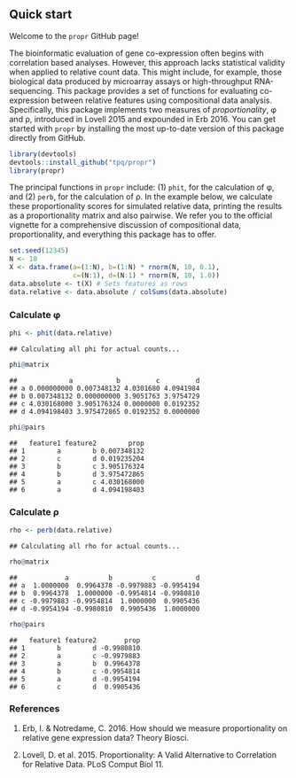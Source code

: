 <!-- README.md is generated from README.Rmd. Please edit that file -->
Quick start
-----------

Welcome to the `propr` GitHub page!

The bioinformatic evaluation of gene co-expression often begins with correlation based analyses. However, this approach lacks statistical validity when applied to relative count data. This might include, for example, those biological data produced by microarray assays or high-throughput RNA-sequencing. This package provides a set of functions for evaluating co-expression between relative features using compositional data analysis. Specifically, this package implements two measures of *proportionality*, φ and ρ, introduced in Lovell 2015 and expounded in Erb 2016. You can get started with `propr` by installing the most up-to-date version of this package directly from GitHub.

``` r
library(devtools)
devtools::install_github("tpq/propr")
library(propr)
```

The principal functions in `propr` include: (1) `phit`, for the calculation of φ, and (2) `perb`, for the calculation of ρ. In the example below, we calculate these proportionality scores for simulated relative data, printing the results as a proportionality matrix and also pairwise. We refer you to the official vignette for a comprehensive discussion of compositional data, proportionality, and everything this package has to offer.

``` r
set.seed(12345)
N <- 10
X <- data.frame(a=(1:N), b=(1:N) * rnorm(N, 10, 0.1),
                c=(N:1), d=(N:1) * rnorm(N, 10, 1.0))
data.absolute <- t(X) # Sets features as rows
data.relative <- data.absolute / colSums(data.absolute)
```

### Calculate φ

``` r
phi <- phit(data.relative)
```

    ## Calculating all phi for actual counts...

``` r
phi@matrix
```

    ##             a           b         c         d
    ## a 0.000000000 0.007348132 4.0301680 4.0941984
    ## b 0.007348132 0.000000000 3.9051763 3.9754729
    ## c 4.030168000 3.905176324 0.0000000 0.0192352
    ## d 4.094198403 3.975472865 0.0192352 0.0000000

``` r
phi@pairs
```

    ##   feature1 feature2        prop
    ## 1        a        b 0.007348132
    ## 2        c        d 0.019235204
    ## 3        b        c 3.905176324
    ## 4        b        d 3.975472865
    ## 5        a        c 4.030168000
    ## 6        a        d 4.094198403

### Calculate ρ

``` r
rho <- perb(data.relative)
```

    ## Calculating all rho for actual counts...

``` r
rho@matrix
```

    ##            a          b          c          d
    ## a  1.0000000  0.9964378 -0.9979883 -0.9954194
    ## b  0.9964378  1.0000000 -0.9954814 -0.9980810
    ## c -0.9979883 -0.9954814  1.0000000  0.9905436
    ## d -0.9954194 -0.9980810  0.9905436  1.0000000

``` r
rho@pairs
```

    ##   feature1 feature2       prop
    ## 1        b        d -0.9980810
    ## 2        a        c -0.9979883
    ## 3        a        b  0.9964378
    ## 4        b        c -0.9954814
    ## 5        a        d -0.9954194
    ## 6        c        d  0.9905436

### References

1.  Erb, I. & Notredame, C. 2016. How should we measure proportionality on relative gene expression data? Theory Biosci.

2.  Lovell, D. et al. 2015. Proportionality: A Valid Alternative to Correlation for Relative Data. PLoS Comput Biol 11.
